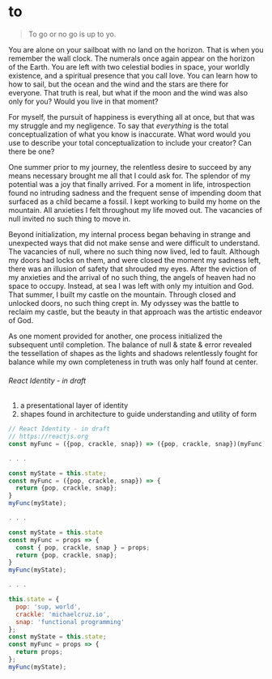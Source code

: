 # to

> To go or no go is up to yo.

You are alone on your sailboat with no land on the horizon. That is when you remember the wall clock. The numerals once again appear on the horizon of the Earth. You are left with two celestial bodies in space, your worldly existence, and a spiritual presence that you call love. You can learn how to how to sail, but the ocean and the wind and the stars are there for everyone. That truth is real, but what if the moon and the wind was also only for you? Would you live in that moment?

For myself, the pursuit of happiness is everything all at once, but that was my struggle and my negligence. To say that _everything_ is the total conceptualization of what you know is inaccurate. What word would you use to describe your total conceptualization to include your creator? Can there be one?

One summer prior to my journey, the relentless desire to succeed by any means necessary brought me all that I could ask for. The splendor of my potential was a joy that finally arrived. For a moment in life, introspection found no intruding sadness and the frequent sense of impending doom that surfaced as a child became a fossil. I kept working to build my home on the mountain. All anxieties I felt throughout my life moved out. The vacancies of null invited no such thing to move in.

Beyond initialization, my internal process began behaving in strange and unexpected ways that did not make sense and were difficult to understand. The vacancies of null, where no such thing now lived, led to fault. Although my doors had locks on them, and were closed the moment my sadness left, there was an illusion of safety that shrouded my eyes. After the eviction of my anxieties and the arrival of no such thing, the angels of heaven had no space to occupy. Instead, at sea I was left with only my intuition and God. That summer, I built my castle on the mountain. Through closed and unlocked doors, no such thing crept in. My odyssey was the battle to reclaim my castle, but the beauty in that approach was the artistic endeavor of God.

As one moment provided for another, one process initialized the subsequent until completion. The balance of null & state & error revealed the tessellation of shapes as the lights and shadows relentlessly fought for balance while my own completeness in truth was only half found at center.


###### React Identity - in draft
1. a presentational layer of identity
2. shapes found in architecture to guide understanding and utility of form

```javascript
// React Identity - in draft
// https://reactjs.org
const myFunc = ({pop, crackle, snap}) => ({pop, crackle, snap})(myFunc)(this.state);

. . .

const myState = this.state;
const myFunc = ({pop, crackle, snap}) => {
  return {pop, crackle, snap};
}
myFunc(myState);

. . .

const myState = this.state
const myFunc = props => {
  const { pop, crackle, snap } = props;
  return {pop, crackle, snap};
}
myFunc(myState);

. . .

this.state = {
  pop: 'sup, world',
  crackle: 'michaelcruz.io',
  snap: 'functional programming'
};
const myState = this.state;
const myFunc = props => {
  return props;
};
myFunc(myState);
```
